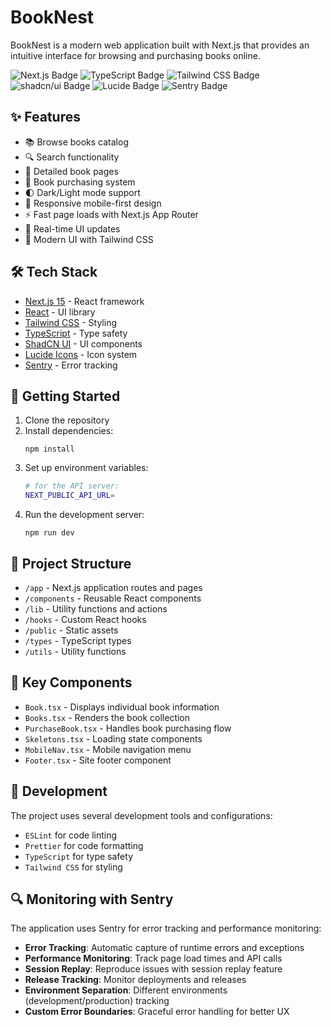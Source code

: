 # BookNest

BookNest is a modern web application built with Next.js that provides an intuitive interface for browsing and purchasing books online.

![Next.js Badge](https://img.shields.io/badge/Next.js-000?logo=nextdotjs&logoColor=fff&style=flat-square) ![TypeScript Badge](https://img.shields.io/badge/TypeScript-3178C6?logo=typescript&logoColor=fff&style=flat-square) ![Tailwind CSS Badge](https://img.shields.io/badge/Tailwind%20CSS-06B6D4?logo=tailwindcss&logoColor=fff&style=flat-square) ![shadcn/ui Badge](https://img.shields.io/badge/shadcn%2Fui-000?logo=shadcnui&logoColor=fff&style=flat-square) ![Lucide Badge](https://img.shields.io/badge/Lucide-F56565?logo=lucide&logoColor=fff&style=flat-square) ![Sentry Badge](https://img.shields.io/badge/Sentry-362D59?logo=sentry&logoColor=fff&style=flat-square)

## ✨ Features

- 📚 Browse books catalog
- 🔍 Search functionality
- 📖 Detailed book pages
- 🛒 Book purchasing system
- 🌓 Dark/Light mode support
- 📱 Responsive mobile-first design
- ⚡ Fast page loads with Next.js App Router
- 🔄 Real-time UI updates
- 🎨 Modern UI with Tailwind CSS

## 🛠️ Tech Stack

- [Next.js 15](https://nextjs.org/) - React framework
- [React](https://reactjs.org/) - UI library
- [Tailwind CSS](https://tailwindcss.com/) - Styling
- [TypeScript](https://www.typescriptlang.org/) - Type safety
- [ShadCN UI](https://ui.shadcn.com/) - UI components
- [Lucide Icons](https://lucide.dev/) - Icon system
- [Sentry](https://sentry.io/) - Error tracking

## 🚀 Getting Started

1. Clone the repository
2. Install dependencies:
   ```bash:terminal
   npm install
   ```
3. Set up environment variables:
   ```bash
   # for the API server:
   NEXT_PUBLIC_API_URL=
   ```
4. Run the development server:
   ```bash:terminal
   npm run dev
   ```

## 📁 Project Structure

- `/app` - Next.js application routes and pages
- `/components` - Reusable React components
- `/lib` - Utility functions and actions
- `/hooks` - Custom React hooks
- `/public` - Static assets
- `/types` - TypeScript types
- `/utils` - Utility functions

## 🧩 Key Components

- `Book.tsx` - Displays individual book information
- `Books.tsx` - Renders the book collection
- `PurchaseBook.tsx` - Handles book purchasing flow
- `Skeletons.tsx` - Loading state components
- `MobileNav.tsx` - Mobile navigation menu
- `Footer.tsx` - Site footer component

## 🔧 Development

The project uses several development tools and configurations:

- `ESLint` for code linting
- `Prettier` for code formatting
- `TypeScript` for type safety
- `Tailwind CSS` for styling

## 🔍 Monitoring with Sentry

The application uses Sentry for error tracking and performance monitoring:

- **Error Tracking**: Automatic capture of runtime errors and exceptions
- **Performance Monitoring**: Track page load times and API calls
- **Session Replay**: Reproduce issues with session replay feature
- **Release Tracking**: Monitor deployments and releases
- **Environment Separation**: Different environments (development/production) tracking
- **Custom Error Boundaries**: Graceful error handling for better UX
